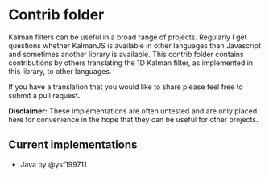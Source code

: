 # Contrib folder

Kalman filters can be useful in a broad range of projects. Regularly I get questions whether KalmanJS is available in other languages than Javascript and sometimes another library is available. This contrib folder contains contributions by others translating the 1D Kalman filter, as implemented in this library, to other languages.

If you have a translation that you would like to share please feel free to submit a pull request.

**Disclaimer:** These implementations are often untested and are only placed here for convenience in the hope that they can be useful for other projects. 

## Current implementations

- Java by @ysf199711
